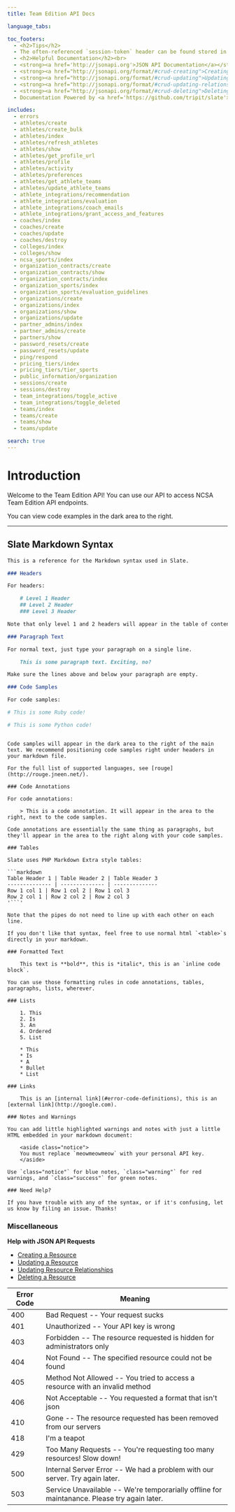 ```yaml
---
title: Team Edition API Docs

language_tabs:

toc_footers:
  - <h2>Tips</h2>
  - The often-referenced `session-token` header can be found stored in a cookie named `team_rms_session`.<br>
  - <h2>Helpful Documentation</h2><br>
  - <strong><a href='http://jsonapi.org'>JSON API Documentation</a></strong>
  - <strong><a href="http://jsonapi.org/format/#crud-creating">Creating a Resource</a></strong>
  - <strong><a href="http://jsonapi.org/format/#crud-updating">Updating a Resource</a></strong>
  - <strong><a href="http://jsonapi.org/format/#crud-updating-relationships">Updating Relationships</a></strong>
  - <strong><a href="http://jsonapi.org/format/#crud-deleting">Deleting a Resource</a><br><br></strong>
  - Documentation Powered by <a href='https://github.com/tripit/slate'>Slate</a>

includes:
  - errors
  - athletes/create
  - athletes/create_bulk
  - athletes/index
  - athletes/refresh_athletes
  - athletes/show
  - athletes/get_profile_url
  - athletes/profile
  - athletes/activity
  - athletes/preferences
  - athletes/get_athlete_teams
  - athletes/update_athlete_teams
  - athlete_integrations/recommendation
  - athlete_integrations/evaluation
  - athlete_integrations/coach_emails
  - athlete_integrations/grant_access_and_features
  - coaches/index
  - coaches/create
  - coaches/update
  - coaches/destroy
  - colleges/index
  - colleges/show
  - ncsa_sports/index
  - organization_contracts/create
  - organization_contracts/show
  - organization_contracts/index
  - organization_sports/index
  - organization_sports/evaluation_guidelines
  - organizations/create
  - organizations/index
  - organizations/show
  - organizations/update
  - partner_admins/index
  - partner_admins/create
  - partners/show
  - password_resets/create
  - password_resets/update
  - ping/respond
  - pricing_tiers/index
  - pricing_tiers/tier_sports
  - public_information/organization
  - sessions/create
  - sessions/destroy
  - team_integrations/toggle_active
  - team_integrations/toggle_deleted
  - teams/index
  - teams/create
  - teams/show
  - teams/update

search: true
---
```


# Introduction

Welcome to the Team Edition API! You can use our API to access NCSA Team Edition API endpoints.

You can view code examples in the dark area to the right.



---

## Slate Markdown Syntax

```markdown
This is a reference for the Markdown syntax used in Slate.

### Headers

For headers:

    # Level 1 Header
    ## Level 2 Header
    ### Level 3 Header

Note that only level 1 and 2 headers will appear in the table of contents.

### Paragraph Text

For normal text, just type your paragraph on a single line.

    This is some paragraph text. Exciting, no?

Make sure the lines above and below your paragraph are empty.

### Code Samples

For code samples:

```
  ```ruby
  # This is some Ruby code!
  ```

  ```python
  # This is some Python code!
  ```
```

Code samples will appear in the dark area to the right of the main text. We recommend positioning code samples right under headers in your markdown file.

For the full list of supported languages, see [rouge](http://rouge.jneen.net/).

### Code Annotations

For code annotations:

    > This is a code annotation. It will appear in the area to the right, next to the code samples.

Code annotations are essentially the same thing as paragraphs, but they'll appear in the area to the right along with your code samples.

### Tables

Slate uses PHP Markdown Extra style tables:

```markdown
Table Header 1 | Table Header 2 | Table Header 3
-------------- | -------------- | --------------
Row 1 col 1 | Row 1 col 2 | Row 1 col 3
Row 2 col 1 | Row 2 col 2 | Row 2 col 3
'```'

Note that the pipes do not need to line up with each other on each line.

If you don't like that syntax, feel free to use normal html `<table>`s directly in your markdown.

### Formatted Text

    This text is **bold**, this is *italic*, this is an `inline code block`.

You can use those formatting rules in code annotations, tables, paragraphs, lists, wherever.

### Lists

    1. This
    2. Is
    3. An
    4. Ordered
    5. List

    * This
    * Is
    * A
    * Bullet
    * List

### Links

    This is an [internal link](#error-code-definitions), this is an [external link](http://google.com).

### Notes and Warnings

You can add little highlighted warnings and notes with just a little HTML embedded in your markdown document:

    <aside class="notice">
    You must replace `meowmeowmeow` with your personal API key.
    </aside>

Use `class="notice"` for blue notes, `class="warning"` for red warnings, and `class="success"` for green notes.

### Need Help?

If you have trouble with any of the syntax, or if it's confusing, let us know by filing an issue. Thanks!

```




### Miscellaneous

**Help with JSON API Requests**

* <a href="http://jsonapi.org/format/#crud-creating">Creating a Resource</a>
* <a href="http://jsonapi.org/format/#crud-updating">Updating a Resource</a>
* <a href="http://jsonapi.org/format/#crud-updating-relationships">Updating Resource Relationships</a>
* <a href="http://jsonapi.org/format/#crud-deleting">Deleting a Resource</a>


Error Code | Meaning
---------- | -------
400 | Bad Request -- Your request sucks
401 | Unauthorized -- Your API key is wrong
403 | Forbidden -- The resource requested is hidden for administrators only
404 | Not Found -- The specified resource could not be found
405 | Method Not Allowed -- You tried to access a resource with an invalid method
406 | Not Acceptable -- You requested a format that isn't json
410 | Gone -- The resource requested has been removed from our servers
418 | I'm a teapot
429 | Too Many Requests -- You're requesting too many resources! Slow down!
500 | Internal Server Error -- We had a problem with our server. Try again later.
503 | Service Unavailable -- We're temporarially offline for maintanance. Please try again later.

